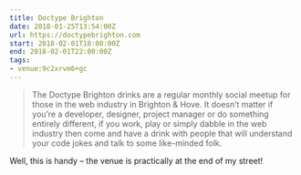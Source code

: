 ```yaml
---
title: Doctype Brighton
date: 2018-01-25T13:54:00Z
url: https://doctypebrighton.com
start: 2018-02-01T18:00:00Z
end: 2018-02-01T22:00:00Z
tags:
- venue:9c2xrvm6+gc
---
```

> The Doctype Brighton drinks are a regular monthly social meetup for those in the web industry in Brighton & Hove. It doesn’t matter if you’re a developer, designer, project manager or do something entirely different, if you work, play or simply dabble in the web industry then come and have a drink with people that will understand your code jokes and talk to some like-minded folk.

Well, this is handy – the venue is practically at the end of my street!
